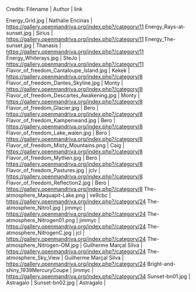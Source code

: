 Credits:
Filename | Author | link

Energy_Grid.jpg | Nathalie Encinas | https://gallery.openmandriva.org/index.php?/category/11
Energy_Rays-at-sunset.jpg | Sirius | https://gallery.openmandriva.org/index.php?/category/11
Energy_The-sunset.jpg | Thanasis | https://gallery.openmandriva.org/index.php?/category/11
Energy_Whiterays.jpg | SteJo | https://gallery.openmandriva.org/index.php?/category/11
Flavor_of_freedom_Cantaloupe_Island.jpg | Kekek | https://gallery.openmandriva.org/index.php?/category/8
Flavor_of_freedom_Dantes_Skyline.jpg | Monty | https://gallery.openmandriva.org/index.php?/category/8
Flavor_of_freedom_Descartes_Awakening.jpg | Monty | https://gallery.openmandriva.org/index.php?/category/8
Flavor_of_freedom_Glacier.jpg | Bero | https://gallery.openmandriva.org/index.php?/category/8
Flavor_of_freedom_Kampenwand.jpg | Bero | https://gallery.openmandriva.org/index.php?/category/8
Flavor_of_freedom_Lake_walen.jpg | Bero | https://gallery.openmandriva.org/index.php?/category/8
Flavor_of_freedom_Misty_Mountains.png | Caig | https://gallery.openmandriva.org/index.php?/category/8
Flavor_of_freedom_Mythen.jpg | Bero | https://gallery.openmandriva.org/index.php?/category/8
Flavor_of_freedom_Pastures.jpg | jclv | https://gallery.openmandriva.org/index.php?/category/8
Flavor_of_freedom_Reflection2.jpg | Bero | https://gallery.openmandriva.org/index.php?/category/8
The-atmosphere_Maquapit-Lake.png | ve9cbc | https://gallery.openmandriva.org/index.php?/category/24
The-atmosphere_Nitro1.jpg | jimmyc | https://gallery.openmandriva.org/index.php?/category/24
The-atmosphere_Nitrogen01.png | jimmyc | https://gallery.openmandriva.org/index.php?/category/24
The-atmosphere_NitrogenC.jpg | jcl | https://gallery.openmandriva.org/index.php?/category/24
The-atmosphere_Nitrogen-OM.jpg | Guilherme Marçal Silva | https://gallery.openmandriva.org/index.php?/category/24
The-atmosphere_Sky_View | Guilherme Marçal Silva | https://gallery.openmandriva.org/index.php?/category/24
Bright-and-shiny_1939MercuryCoupe | jimmyc | https://gallery.openmandriva.org/index.php?/category/34
Sunset-bn01.jpg | Astragalo |
Sunset-bn02.jpg | Astragalo |
